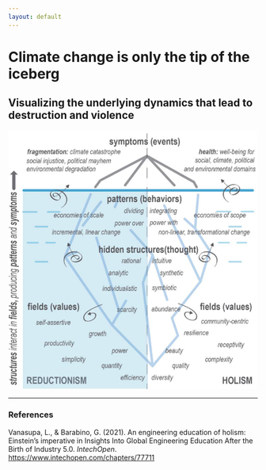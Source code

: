 ```yaml
---
layout: default
---
```

# Climate change is only the tip of the iceberg
## Visualizing the underlying dynamics that lead to destruction and violence

![](media/Pasted%20image%2020241113124439.png)


______
### References

Vanasupa, L., & Barabino, G. (2021). An engineering education of holism: Einstein’s imperative in Insights Into Global Engineering Education After the Birth of Industry 5.0. _IntechOpen_. https://www.intechopen.com/chapters/77711 

